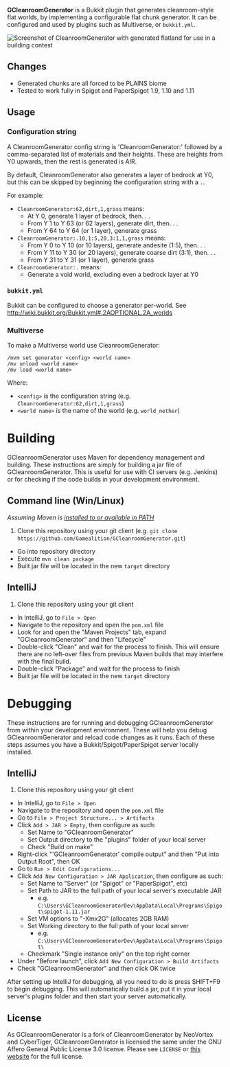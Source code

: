 **GCleanroomGenerator** is a Bukkit plugin that generates cleanroom-style flat worlds, by
implementing a configurable flat chunk generator. It can be configured and used by plugins such as
Multiverse, or `bukkit.yml`.

![Screenshot of CleanroomGenerator with generated flatland for use in a building contest](http://i.imgur.com/QHtYLlN.jpg)

## Changes

* Generated chunks are all forced to be PLAINS biome
* Tested to work fully in Spigot and PaperSpigot 1.9, 1.10 and 1.11

## Usage

### Configuration string

A CleanroomGenerator config string is 'CleanroomGenerator:' followed by a comma-separated list of
materials and their heights. These are heights from Y0 upwards, then the rest is generated is AIR.

By default, CleanroomGenerator also generates a layer of bedrock at Y0, but this can be skipped by
beginning the configuration string with a `.`.

For example:

* `CleanroomGenerator:62,dirt,1,grass` means:
  * At Y 0, generate 1 layer of bedrock, then. . .
  * From Y 1 to Y 63 (or 62 layers), generate dirt, then. . .
  * From Y 64 to Y 64 (or 1 layer), generate grass
* `CleanroomGenerator:.10,1:5,20,3:1,1,grass` means:
  * From Y 0 to Y 10 (or 10 layers), generate andesite (1:5), then. . .
  * From Y 11 to Y 30 (or 20 layers), generate coarse dirt (3:1), then. . .
  * From Y 31 to Y 31 (or 1 layer), generate grass
* `CleanroomGenerator:.` means:
  * Generate a void world, excluding even a bedrock layer at Y0

### `bukkit.yml`

Bukkit can be configured to choose a generator per-world.
See http://wiki.bukkit.org/Bukkit.yml#.2AOPTIONAL.2A_worlds

### Multiverse

To make a Multiverse world use CleanroomGenerator:

```
/mvm set generator <config> <world name>
/mv unload <world name>
/mv load <world name>
```

Where:

* `<config>` is the configuration string (e.g. `CleanroomGenerator:62,dirt,1,grass`)
* `<world name>` is the name of the world (e.g. `world_nether`)

# Building

GCleanroomGenerator uses Maven for dependency management and building. These instructions are simply
for building a jar file of GCleanroomGenerator. This is useful for use with CI servers (e.g. 
Jenkins) or for checking if the code builds in your development environment.

## Command line (Win/Linux)

*Assuming Maven is [installed to or available in PATH](https://maven.apache.org/install.html)*

1. Clone this repository using your git client (e.g. 
`git clone https://github.com/Gamealition/GCleanroomGenerator.git`)
* Go into repository directory
* Execute `mvn clean package`
* Built jar file will be located in the new `target` directory

## IntelliJ

1. Clone this repository using your git client
* In IntelliJ, go to `File > Open`
* Navigate to the repository and open the `pom.xml` file
* Look for and open the "Maven Projects" tab, expand "GCleanroomGenerator" and then "Lifecycle"
* Double-click "Clean" and wait for the process to finish. This will ensure there are no left-over
files from previous Maven builds that may interfere with the final build.
* Double-click "Package" and wait for the process to finish
* Built jar file will be located in the new `target` directory

# Debugging

These instructions are for running and debugging GCleanroomGenerator from within your development
environment. These will help you debug GCleanroomGenerator and reload code changes as it runs.
Each of these steps assumes you have a Bukkit/Spigot/PaperSpigot server locally installed.

## IntelliJ

1. Clone this repository using your git client
* In IntelliJ, go to `File > Open`
* Navigate to the repository and open the `pom.xml` file
* Go to `File > Project Structure... > Artifacts`
* Click `Add > JAR > Empty`, then configure as such:
    * Set Name to "GCleanroomGenerator"
    * Set Output directory to the "plugins" folder of your local server
    * Check "Build on make"
* Right-click "'GCleanroomGenerator' compile output" and then "Put into Output Root", then OK
* Go to `Run > Edit Configurations...`
* Click `Add New Configuration > JAR Application`, then configure as such:
    * Set Name to "Server" (or "Spigot" or "PaperSpigot", etc)
    * Set Path to JAR to the full path of your local server's executable JAR
        * e.g. `C:\Users\GCleanroomGeneratorDev\AppData\Local\Programs\Spigot\spigot-1.11.jar`
    * Set VM options to "-Xmx2G" (allocates 2GB RAM)
    * Set Working directory to the full path of your local server
        * e.g. `C:\Users\GCleanroomGeneratorDev\AppData\Local\Programs\Spigot\`
    * Checkmark "Single instance only" on the top right corner
* Under "Before launch", click `Add New Configuration > Build Artifacts`
* Check "GCleanroomGenerator" and then click OK twice

After setting up IntelliJ for debugging, all you need to do is press SHIFT+F9 to begin debugging.
This will automatically build a jar, put it in your local server's plugins folder and then start
your server automatically.

## License
As GCleanroomGenerator is a fork of CleanroomGenerator by NeoVortex and CyberTiger,
GCleanroomGenerator is licensed the same under the GNU Affero General Public License 3.0 license.
Please see `LICENSE` or [this website](https://www.gnu.org/licenses/agpl-3.0.en.html) for the full 
license.